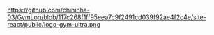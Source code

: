 https://github.com/chininha-03/GymLog/blob/117c268f1ff95eea7c9f2491cd039f92ae4f2c4e/site-react/public/logo-gym-ultra.png
